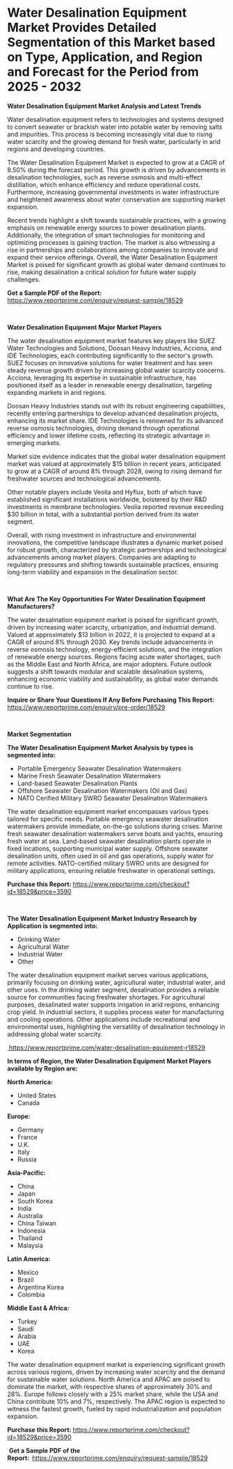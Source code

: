 <p><h1>Water Desalination Equipment Market Provides Detailed Segmentation of this Market based on Type, Application, and Region and Forecast for the Period from 2025 - 2032</h1></p><p><strong>Water Desalination Equipment Market Analysis and Latest Trends</strong></p>
<p><p>Water desalination equipment refers to technologies and systems designed to convert seawater or brackish water into potable water by removing salts and impurities. This process is becoming increasingly vital due to rising water scarcity and the growing demand for fresh water, particularly in arid regions and developing countries.</p><p>The Water Desalination Equipment Market is expected to grow at a CAGR of 8.50% during the forecast period. This growth is driven by advancements in desalination technologies, such as reverse osmosis and multi-effect distillation, which enhance efficiency and reduce operational costs. Furthermore, increasing governmental investments in water infrastructure and heightened awareness about water conservation are supporting market expansion.</p><p>Recent trends highlight a shift towards sustainable practices, with a growing emphasis on renewable energy sources to power desalination plants. Additionally, the integration of smart technologies for monitoring and optimizing processes is gaining traction. The market is also witnessing a rise in partnerships and collaborations among companies to innovate and expand their service offerings. Overall, the Water Desalination Equipment Market is poised for significant growth as global water demand continues to rise, making desalination a critical solution for future water supply challenges.</p></p>
<p><strong>Get a Sample PDF of the Report:&nbsp;</strong> <a href="https://www.reportprime.com/enquiry/request-sample/18529?utm_campaign=4542&utm_medium=2&utm_source=Github&utm_content=ia&utm_term=18052025&utm_id=water-desalination-equipment">https://www.reportprime.com/enquiry/request-sample/18529</a></p>
<p>&nbsp;</p>
<p><strong>Water Desalination Equipment Major Market Players</strong></p>
<p><p>The water desalination equipment market features key players like SUEZ Water Technologies and Solutions, Doosan Heavy Industries, Acciona, and IDE Technologies, each contributing significantly to the sector's growth. SUEZ focuses on innovative solutions for water treatment and has seen steady revenue growth driven by increasing global water scarcity concerns. Acciona, leveraging its expertise in sustainable infrastructure, has positioned itself as a leader in renewable energy desalination, targeting expanding markets in arid regions.</p><p>Doosan Heavy Industries stands out with its robust engineering capabilities, recently entering partnerships to develop advanced desalination projects, enhancing its market share. IDE Technologies is renowned for its advanced reverse osmosis technologies, driving demand through operational efficiency and lower lifetime costs, reflecting its strategic advantage in emerging markets.</p><p>Market size evidence indicates that the global water desalination equipment market was valued at approximately $15 billion in recent years, anticipated to grow at a CAGR of around 8% through 2028, owing to rising demand for freshwater sources and technological advancements. </p><p>Other notable players include Veolia and Hyflux, both of which have established significant installations worldwide, bolstered by their R&D investments in membrane technologies. Veolia reported revenue exceeding $30 billion in total, with a substantial portion derived from its water segment.</p><p>Overall, with rising investment in infrastructure and environmental innovations, the competitive landscape illustrates a dynamic market poised for robust growth, characterized by strategic partnerships and technological advancements among market players. Companies are adapting to regulatory pressures and shifting towards sustainable practices, ensuring long-term viability and expansion in the desalination sector.</p></p>
<p>&nbsp;</p>
<p><strong>What Are The Key Opportunities For Water Desalination Equipment Manufacturers?</strong></p>
<p><p>The water desalination equipment market is poised for significant growth, driven by increasing water scarcity, urbanization, and industrial demand. Valued at approximately $13 billion in 2022, it is projected to expand at a CAGR of around 8% through 2030. Key trends include advancements in reverse osmosis technology, energy-efficient solutions, and the integration of renewable energy sources. Regions facing acute water shortages, such as the Middle East and North Africa, are major adopters. Future outlook suggests a shift towards modular and scalable desalination systems, enhancing economic viability and sustainability, as global water demands continue to rise.</p></p>
<p><strong>Inquire or Share Your Questions If Any Before Purchasing This Report:</strong> <a href="https://www.reportprime.com/enquiry/pre-order/18529?utm_campaign=4542&utm_medium=2&utm_source=Github&utm_content=ia&utm_term=18052025&utm_id=water-desalination-equipment">https://www.reportprime.com/enquiry/pre-order/18529</a></p>
<p>&nbsp;</p>
<p><strong>Market Segmentation</strong></p>
<p><strong>The Water Desalination Equipment Market Analysis by types is segmented into:</strong></p>
<p><ul><li>Portable Emergency Seawater Desalination Watermakers</li><li>Marine Fresh Seawater Desalination Watermakers</li><li>Land-based Seawater Desalination Plants</li><li>Offshore Seawater Desalination Watermakers (Oil and Gas)</li><li>NATO Cerified Military SWRO Seawater Desalination Watermakers</li></ul></p>
<p><p>The water desalination equipment market encompasses various types tailored for specific needs. Portable emergency seawater desalination watermakers provide immediate, on-the-go solutions during crises. Marine fresh seawater desalination watermakers serve boats and yachts, ensuring fresh water at sea. Land-based seawater desalination plants operate in fixed locations, supporting municipal water supply. Offshore seawater desalination units, often used in oil and gas operations, supply water for remote activities. NATO-certified military SWRO units are designed for military applications, ensuring reliable freshwater in operational settings.</p></p>
<p><strong>Purchase this Report:&nbsp;</strong><a href="https://www.reportprime.com/checkout?id=18529&price=3590&utm_campaign=4542&utm_medium=2&utm_source=Github&utm_content=ia&utm_term=18052025&utm_id=water-desalination-equipment">https://www.reportprime.com/checkout?id=18529&price=3590</a></p>
<p>&nbsp;</p>
<p><strong>The Water Desalination Equipment Market Industry Research by Application is segmented into:</strong></p>
<p><ul><li>Drinking Water</li><li>Agricultural Water</li><li>Industrial Water</li><li>Other</li></ul></p>
<p><p>The water desalination equipment market serves various applications, primarily focusing on drinking water, agricultural water, industrial water, and other uses. In the drinking water segment, desalination provides a reliable source for communities facing freshwater shortages. For agricultural purposes, desalinated water supports irrigation in arid regions, enhancing crop yield. In industrial sectors, it supplies process water for manufacturing and cooling operations. Other applications include recreational and environmental uses, highlighting the versatility of desalination technology in addressing global water scarcity.</p></p>
<p><a href="https://www.reportprime.com/water-desalination-equipment-r18529?utm_campaign=4542&utm_medium=2&utm_source=Github&utm_content=ia&utm_term=18052025&utm_id=water-desalination-equipment">&nbsp;https://www.reportprime.com/water-desalination-equipment-r18529</a></p>
<p><strong>In terms of Region, the Water Desalination Equipment Market Players available by Region are:</strong></p>
<p>
    <p> <strong> North America: </strong>
        <ul>
            <li>United States</li>
            <li>Canada</li>
        </ul>
        </p> 
    <p> <strong> Europe: </strong>
        <ul>
            <li>Germany</li>
            <li>France</li>
            <li>U.K.</li>
            <li>Italy</li>
            <li>Russia</li>
        </ul>
        </p> 
    <p> <strong> Asia-Pacific: </strong>
        <ul>
            <li>China</li>
            <li>Japan</li>
            <li>South Korea</li>
            <li>India</li>
            <li>Australia</li>
            <li>China Taiwan</li>
            <li>Indonesia</li>
            <li>Thailand</li>
            <li>Malaysia</li>
        </ul>
        </p> 
    <p> <strong> Latin America: </strong>
        <ul>
            <li>Mexico</li>
            <li>Brazil</li>
            <li>Argentina Korea</li>
            <li>Colombia</li>
        </ul>
        </p> 
    <p> <strong> Middle East & Africa: </strong>
        <ul>
            <li>Turkey</li>
            <li>Saudi</li>
            <li>Arabia</li>
            <li>UAE</li>
            <li>Korea</li>
        </ul>
    </p>
    </p>
<p><p>The water desalination equipment market is experiencing significant growth across various regions, driven by increasing water scarcity and the demand for sustainable water solutions. North America and APAC are poised to dominate the market, with respective shares of approximately 30% and 28%. Europe follows closely with a 25% market share, while the USA and China contribute 10% and 7%, respectively. The APAC region is expected to witness the fastest growth, fueled by rapid industrialization and population expansion.</p></p>
<p><strong>Purchase this Report: </strong><a href="https://www.reportprime.com/checkout?id=18529&price=3590&utm_campaign=4542&utm_medium=2&utm_source=Github&utm_content=ia&utm_term=18052025&utm_id=water-desalination-equipment">https://www.reportprime.com/checkout?id=18529&price=3590</a></p>
<p>&nbsp;<strong>Get a Sample PDF of the Report:&nbsp;&nbsp;</strong><a href="https://www.reportprime.com/enquiry/request-sample/18529?utm_campaign=4542&utm_medium=2&utm_source=Github&utm_content=ia&utm_term=18052025&utm_id=water-desalination-equipment">https://www.reportprime.com/enquiry/request-sample/18529</a></p>
<p><strong></strong></p>
<p><p></p><p></p><p></p></p>
